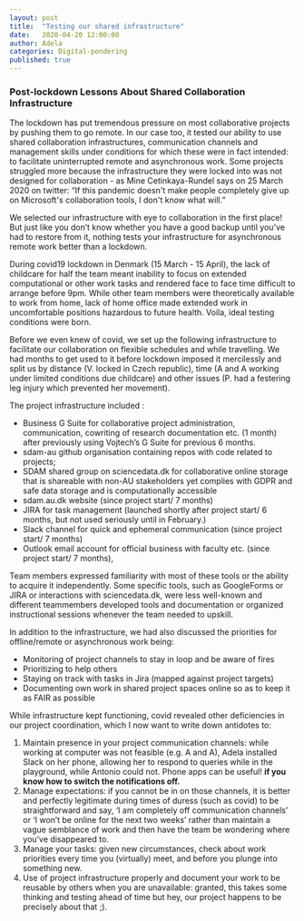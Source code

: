 ```yaml
---
layout: post
title:  "Testing our shared infrastructure"
date:   2020-04-20 12:00:00
author: Adela
categories: Digital-pondering
published: true
---
```


### Post-lockdown Lessons About Shared Collaboration Infrastructure 

The lockdown has put tremendous pressure on most collaborative projects by pushing them to go remote. In our case too, it tested our ability to use shared collaboration infrastructures, communication channels and management skills under conditions for which these were in fact intended: to facilitate uninterrupted remote and asynchronous work.
Some projects struggled more because the infrastructure they were locked into was not designed for collaboration - as Mine Cetinkaya-Rundel says on 25 March 2020 on twitter: “If this pandemic doesn't make people completely give up on Microsoft's collaboration tools, I don't know what will.” 

We selected our infrastructure with eye to collaboration in the first place! But just like you don’t know whether you have a good backup until you’ve had to restore from it, nothing tests your infrastructure for asynchronous remote work better than a lockdown. 

During covid19 lockdown in Denmark (15 March - 15 April), the lack of childcare for half the team meant inability to focus on extended computational or other work tasks and rendered face to face time difficult to arrange before 9pm. While other team members were theoretically available to work from home, lack of home office made extended work in uncomfortable positions hazardous to future health.  Voila, ideal testing conditions were born.

Before we even knew of covid, we set up the following infrastructure to facilitate our collaboration on flexible schedules and while travelling. We had months to get used to it before lockdown imposed it mercilessly and split us by distance (V. locked in Czech republic), time (A and A working under limited conditions due childcare) and other issues (P. had a festering leg injury which prevented her movement). 

The project infrastructure included : 
- Business G Suite for collaborative project administration, communication, cowriting of research documentation etc. (1 month) after previously using Vojtech’s G Suite for previous 6 months.
- sdam-au github organisation containing repos with code related to projects; 
- SDAM shared group on sciencedata.dk for collaborative online storage that is shareable with non-AU stakeholders yet complies with GDPR and safe data storage and is computationally accessible
- sdam.au.dk website  (since project start/ 7 months)
- JIRA for task management (launched shortly after project start/ 6 months, but not used seriously until in February.)
- Slack channel for quick and ephemeral communication (since project start/ 7 months)
- Outlook email account for official business with faculty etc. (since project start/ 7 months), 

Team members expressed familiarity with most of these tools or the ability to acquire it independently. Some specific tools, such as GoogleForms or JIRA or interactions with sciencedata.dk, were less well-known and different teammembers developed tools and documentation or organized instructional sessions whenever the team needed to upskill.

In addition to the infrastructure, we had also discussed the priorities for offline/remote or asynchronous work being: 
- Monitoring of project channels to stay in loop and be aware of fires
- Prioritizing to help others
- Staying on track with tasks in Jira (mapped against project targets)
- Documenting own work in shared project spaces online so as to keep it as FAIR as possible

While infrastructure kept functioning, covid revealed other deficiencies in our project coordination, which I now want to write down antidotes to:

1. Maintain presence in your project communication channels: while working at computer was not feasible (e.g. A and A), Adela installed Slack on her phone, allowing her to respond to queries while in the playground, while Antonio could not. Phone apps can be useful! **if you know how to switch the notifications off.**
2. Manage expectations: if you cannot be in on those channels, it is better and perfectly legitimate during times of duress (such as covid) to be straightforward and say, ‘I am completely off communication channels’ or ‘I won’t be online for the next two weeks’ rather than maintain a vague semblance of work and then have the team be wondering where you’ve disappeared to.
3. Manage your tasks: given new circumstances, check about work priorities every time you (virtually) meet, and before you plunge into something new. 
4. Use of project infrastructure properly and document your work to be reusable by others when you are unavailable: granted, this takes some thinking and testing ahead of time but hey, our project happens to be precisely about that ;).
